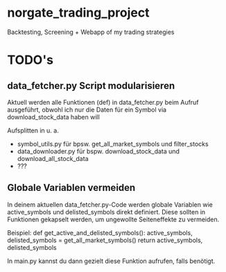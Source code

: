 # norgate_trading_project
Backtesting, Screening + Webapp of my trading strategies 

# TODO's
## data_fetcher.py Script modularisieren
Aktuell werden alle Funktionen (def) in data_fetcher.py beim Aufruf ausgeführt, obwohl ich nur die Daten für ein Symbol via download_stock_data haben will

Aufsplitten in u. a.
- symbol_utils.py für bpsw. get_all_market_symbols und filter_stocks
- data_downloader.py für bspw. download_stock_data und download_all_stock_data
- ???
## Globale Variablen vermeiden
In deinem aktuellen data_fetcher.py-Code werden globale Variablen wie active_symbols und delisted_symbols direkt definiert. Diese sollten in Funktionen gekapselt werden, um ungewollte Seiteneffekte zu vermeiden.

Beispiel:
def get_active_and_delisted_symbols():
    active_symbols, delisted_symbols = get_all_market_symbols()
    return active_symbols, delisted_symbols

In main.py kannst du dann gezielt diese Funktion aufrufen, falls benötigt.